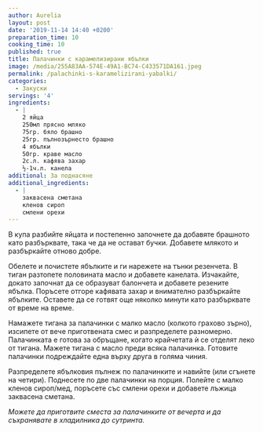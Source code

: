 ```yaml
---
author: Aurelia
layout: post
date: '2019-11-14 14:40 +0200'
preparation_time: 10
cooking_time: 10
published: true
title: Палачинки с карамелизирани ябълки
image: /media/255A83AA-574E-49A1-BC74-C433571DA161.jpeg
permalink: /palachinki-s-karamelizirani-yabalki/
categories:
  - Закуски
servings: '4'
ingredients:
  - |
    2 яйца
    250мл прясно мляко
    75гр. бяло брашно
    25гр. пълнозърнесто брашно
    4 ябълки
    50гр. краве масло
    2с.л. кафява захар
    ½-1ч.л. канела
additional: За поднасяне
additional_ingredients:
  - |
    заквасена сметана
    кленов сироп
    смлени орехи
---
```


В купа разбийте яйцата и постепенно започнете да добавяте брашното като разбърквате, така че да не остават бучки. Добавете млякото и разбъркайте отново добре.

Обелете и почистете ябълките и ги нарежете на тънки резенчета. В тиган разтопете половината масло и добавете канелата. Изчакайте, докато започнат да се образуват балончета и добавете резените ябълка. Поръсете отгоре кафявата захар и внимателно разбъркайте ябълките. Оставете да се готвят още няколко минути като разбърквате от време на време.

Намажете тигана за палачинки с малко масло (колкото грахово зърно), изсипете от вече приготвената смес и разпределете разномерно. Палачинката е готова за обръщане, когато крайчетата ѝ се отделят леко от тигана. Мажете тигана с масло преди всяка палачинка.
Готовите палачинки подреждайте една върху друга в голяма чиния.

Разпределете ябълковия пълнеж по палачинките и навийте (или сгънете на четири). 
Поднесете по две палачинки на порция. Полейте с малко кленов сироп/мед, поръсете със смлени орехи и добавете лъжица заквасена сметана.


_Можете да приготвите сместа за палачинките от вечерта и да съхранявате в хладилника до сутринта._
